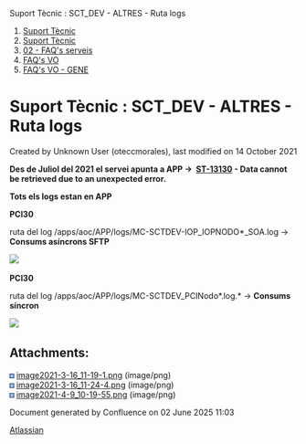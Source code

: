Suport Tècnic : SCT\_DEV - ALTRES - Ruta logs  

1.  [Suport Tècnic](index.html)
2.  [Suport Tècnic](13893782.html)
3.  [02 - FAQ's serveis](26313393.html)
4.  [FAQ's VO](28705575.html)
5.  [FAQ's VO - GENE](28705577.html)

Suport Tècnic : SCT\_DEV - ALTRES - Ruta logs
=============================================

Created by Unknown User (oteccmorales), last modified on 14 October 2021

**Des de Juliol del 2021 el servei apunta a APP →  [ST-13130](https://contacte.aoc.cat/browse/ST-13130?src=confmacro) - Data cannot be retrieved due to an unexpected error.**

  

**Tots els logs estan en APP**

  

  

**PCI30**

ruta del log /apps/aoc/APP/logs/MC-SCTDEV-IOP\_IOPNODO\*\_SOA.log → **Consums asíncrons SFTP** 

  

![](attachments/30868564/41522388.png)

**PCI30**

ruta del log /apps/aoc/APP/logs/MC-SCTDEV\_PCINodo\*.log.\* → **Consums síncron**

**![](attachments/30868564/41522114.png)**

  

Attachments:
------------

![](images/icons/bullet_blue.gif) [image2021-3-16\_11-19-1.png](attachments/30868564/41522113.png) (image/png)  
![](images/icons/bullet_blue.gif) [image2021-3-16\_11-24-4.png](attachments/30868564/41522114.png) (image/png)  
![](images/icons/bullet_blue.gif) [image2021-4-9\_10-19-55.png](attachments/30868564/41522388.png) (image/png)  

Document generated by Confluence on 02 June 2025 11:03

[Atlassian](http://www.atlassian.com/)